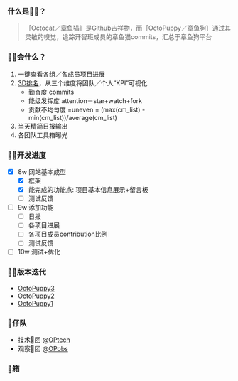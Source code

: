 
### 什么是🐙🐶？


> ［Octocat／章鱼猫］是Github吉祥物，而［OctoPuppy／章鱼狗］通过其灵敏的嗅觉，追踪开智班成员的章鱼猫commits，汇总于章鱼狗平台

### 🐙🐶会什么？
1. 一键查看各组／各成员项目进展
2. [3D排名](https://github.com/OctoPuppy/Octodog/wiki/Rank-Methodology)，从三个维度将团队／个人“KPI”可视化
    - 勤奋度 commits
    - 能级发挥度 attention＝star+watch+fork
    - 贡献不均匀度 =uneven = (max(cm_list) - min(cm_list))/average(cm_list)
3. 当天精简日报输出
4. 各团队工具箱曝光

### 🐙🐶开发进度
- [x] 8w 网站基本成型
    - [x] 框架
    - [x] 能完成的功能点: 项目基本信息展示+留言板
    - [ ] 测试反馈
- [ ] 9w 添加功能
    - [ ] 日报
    - [ ] 各项目进展
    - [ ] 各项目成员contribution比例
    - [ ] 测试反馈
- [ ] 10w 测试+优化

### 🐙🐶版本迭代

* [OctoPuppy3](http://3.projboard.sinaapp.com/)
* [OctoPuppy2](http://2.projboard.sinaapp.com/)
* [OctoPuppy1](http://projboard.sinaapp.com/#)

### 🐶仔队

- 技术🐶团 @[OPtech](https://github.com/orgs/OctoPuppy/teams/optech)
- 观察🐶团 @[OPobs](https://github.com/orgs/OctoPuppy/teams/opobs)

### [🔧箱](https://github.com/OctoPuppy/Octodog/wiki/%F0%9F%94%A7%E7%AE%B1)
